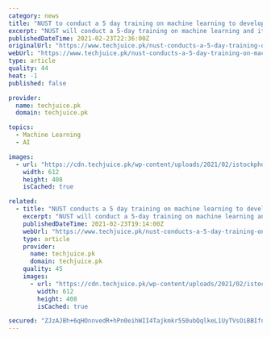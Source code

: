 ```yaml
---
category: news
title: "NUST to conduct a 5 day training on machine learning to develop expertise of the technology"
excerpt: "NUST will conduct a 5-day training on machine learning and its various applications to develop a better understanding of the technology"
publishedDateTime: 2021-02-23T22:36:00Z
originalUrl: "https://www.techjuice.pk/nust-conducts-a-5-day-training-on-machine-learning-to-develop-expertise-of-the-technology/"
webUrl: "https://www.techjuice.pk/nust-conducts-a-5-day-training-on-machine-learning-to-develop-expertise-of-the-technology/"
type: article
quality: 44
heat: -1
published: false

provider:
  name: techjuice.pk
  domain: techjuice.pk

topics:
  - Machine Learning
  - AI

images:
  - url: "https://cdn.techjuice.pk/wp-content/uploads/2021/02/istockphoto-1061357610-612x612-2.jpg"
    width: 612
    height: 408
    isCached: true

related:
  - title: "NUST conducts a 5 day training on machine learning to develop expertise of the technology"
    excerpt: "NUST will conduct a 5-day training on machine learning and its various applications to develop a better understanding of the technology"
    publishedDateTime: 2021-02-23T19:14:00Z
    webUrl: "https://www.techjuice.pk/nust-conducts-a-5-day-training-on-machine-learning-to-develop-expertise-of-the-technology/"
    type: article
    provider:
      name: techjuice.pk
      domain: techjuice.pk
    quality: 45
    images:
      - url: "https://cdn.techjuice.pk/wp-content/uploads/2021/02/istockphoto-1061357610-612x612-2.jpg"
        width: 612
        height: 408
        isCached: true

secured: "ZJzAJBh+6qHOnnvedR+hPn0eihWII4Tajkmkr5S0ubQqlkeL1UyTVsOiBBIfnXRdXWve6cCFE5lGzWz+LDU4FYKUZQnJw4UkD9A/z4gJGG4kjpKMLzoKWl8Nc2RNyfyVMEC/qeRoehk17rMS9JoJT7TBNKMOpx7JzaQZesGjhgfzWPohx9VJnBQE9nhuq2ZmhhipjE+RoOcxCkOYStCm00Nd1ErhiYUzYBopmnL2JUjpCDxMabFNjxzKFItzbFRY0FwGiqTFGtNBTnhBtRtMRxxpItC+j2QGkgAFkaPZ45S4/PdBmOQQD+7O3+0AC4xCufnvyd1c7K1JLjVl2g90CE0yCf6Vt+yRmtgpZVKsA+A=;sU7bXpU+PWFYlZtc8ZgFgw=="
---
```


